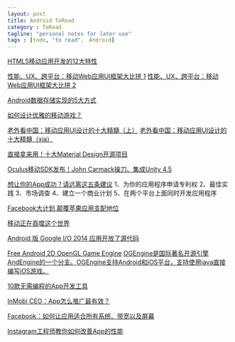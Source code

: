 ```yaml
---
layout: post
title: Android ToRead
category : ToRead
tagline: "personal notes for later use"
tags : [todo, "to read"， Android]
---
```


[HTML5移动应用开发的12大特性](http://www.iteye.com/news/29990)

[性能、UX、跨平台：移动Web应用UI框架大比拼 1](http://www.iteye.com/news/29991)
[性能、UX、跨平台：移动Web应用UI框架大比拼 2](http://www.iteye.com/news/29993)

[Android数据存储实现的5大方式](http://www.iteye.com/news/29940)

[如何设计优雅的移动游戏？](http://www.iteye.com/news/29897)

[老外看中国：移动应用UI设计的十大精髓（上）](http://www.iteye.com/news/29889)
[老外看中国：移动应用UI设计的十大精髓（xia）](http://www.iteye.com/news/29890)

[直接拿来用！十大Material Design开源项目](http://www.iteye.com/news/29825)

[Oculus移动SDK发布！John Carmack操刀、集成Unity 4.5](http://www.iteye.com/news/29768)

[想让你的App成功？请远离这五条建议](http://www.iteye.com/news/29764)
1、为你的应用程序申请专利权 
2、最佳实践 
3、市场调查 
4、建立一个商业计划 
5、在两个平台上面同时开发应用程序 

[Facebook大计划 颠覆苹果应用支配地位](http://www.iteye.com/news/29736)

[移动正在吞噬这个世界](http://www.iteye.com/news/29700)

[Android 版 Google I/O 2014 应用开放了源代码](https://github.com/google/iosched) 

[Free Android 2D OpenGL Game Engine](https://github.com/nicolasgramlich/AndEngine)
[OGEngine是国际著名开源引擎AndEngine的一个分支。OGEngine支持Android和iOS平台，支持使用java直接编写iOS游戏。](http://www.ogengine.com/) 

[10款无需编程的App开发工具](http://www.iteye.com/news/28559-10-diy-app-tools-for-app-creating)

[InMobi CEO：App怎么推广最有效？](http://www.iteye.com/news/28393)

[Facebook：如何让应用适合所有系统、带宽以及屏幕](http://www.iteye.com/news/29471)

[Instagram工程师教你如何改善App的性能](http://www.iteye.com/news/29520)









